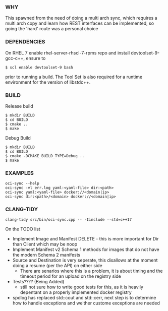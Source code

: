 ### WHY
This spawned from the need of doing a multi arch sync, which requires a multi arch copy
 and learn how REST interfaces can be implemented, so going the 'hard' route was a personal choice

### DEPENDENCIES
On RHEL 7 enable rhel-server-rhscl-7-rpms repo and install devtoolset-9-gcc-c++, ensure to 
```
$ scl enable devtoolset-9 bash
```
prior to running a build.  The Tool Set is also required for a runtime environment for the version of libstdc++.

### BUILD
Release build
```
$ mkdir BUILD
$ cd BUILD
$ cmake ..
$ make
```
Debug Build
```
$ mkdir BUILD
$ cd BUILD
$ cmake -DCMAKE_BUILD_TYPE=Debug ..
$ make
```

### EXAMPLES
```
oci-sync --help
oci-sync -vl err.log yaml:<yaml-file> dir:<path>
oci-sync yaml:<yaml-file> docker://<domain|ip>
oci-sync dir:<path>/<domain> docker://<domain|ip>
```

### CLANG-TIDY
```
clang-tidy src/bin/oci-sync.cpp -- -Iinclude --std=c++17
```

On the TODO list

- Implement Image and Manifest DELETE - this is more important for Dir than Client which may be noop
- Implement Manifest v2 Schema 1 methods for images that do not have the modern Schema 2 manifests
- Source and Destination is very seperate, this disallows at the moment doing a resume (per the API) on either side
  - There are senarios where this is a problem, it is about timing and the timeout period for an upload on the registry side
- Tests???? (Being Added)
  - still not sure how to write good tests for this, as it is heavily depentant on a properly implemented docker registry
- spdlog has replaced std::cout and std::cerr, next step is to determine how to handle exceptions and weither custome exceptions are needed
